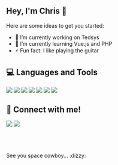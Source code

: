 ## Hey, I'm Chris 👋

Here are some ideas to get you started:

- 🔭 I’m currently working on Tedsys
- 🌱 I’m currently learning Vue.js and PHP
- ⚡ Fun fact: I like playing the guitar

## :computer: Languages and Tools

<a href="#"><img src="https://img.icons8.com/color/48/000000/javascript.png"/></a>
<a href="#"><img src="https://img.icons8.com/color/48/000000/vue-js.png"/></a>
<a href="#"><img src="https://img.icons8.com/color/48/000000/bootstrap.png"/></a>
<a href="#"><img src="https://img.icons8.com/color/48/000000/html-5.png"/></a>
<a href="#"><img src="https://img.icons8.com/color/48/000000/css3.png"/></a>
<a href="#"><img src="https://img.icons8.com/color/48/000000/git.png"/></a>
<a href="#"><img src="https://img.icons8.com/officel/48/000000/php-logo.png"/></a>

## :iphone: Connect with me!
<a href="https://www.instagram.com/mafra_chris/"><img src="https://img.icons8.com/metro/30/000000/instagram-new.png"/></a>
<a href="https://www.linkedin.com/in/christiano-mafra/"><img src="https://img.icons8.com/android/30/000000/linkedin.png"/></a>

<br>
<br>
<br>
See you space cowboy... :dizzy:
